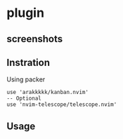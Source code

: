 # plugin

## screenshots

## Instration
Using packer
```
use 'arakkkkk/kanban.nvim'
-- Optional
use 'nvim-telescope/telescope.nvim'
```

## Usage
